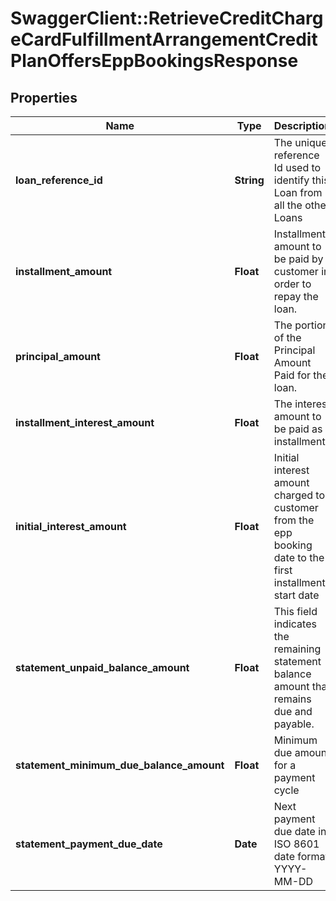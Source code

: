 # SwaggerClient::RetrieveCreditChargeCardFulfillmentArrangementCreditPlanOffersEppBookingsResponse

## Properties
Name | Type | Description | Notes
------------ | ------------- | ------------- | -------------
**loan_reference_id** | **String** | The unique  reference Id used to identify this Loan from all the other Loans | 
**installment_amount** | **Float** | Installment amount to be paid by customer in order to repay the loan. | [optional] 
**principal_amount** | **Float** | The portion of the Principal Amount Paid for the loan. | [optional] 
**installment_interest_amount** | **Float** | The interest amount to be paid as installment. | [optional] 
**initial_interest_amount** | **Float** | Initial interest amount charged to customer from the epp booking date to the first installment start date | [optional] 
**statement_unpaid_balance_amount** | **Float** | This field indicates the remaining statement balance amount that remains due and payable. | [optional] 
**statement_minimum_due_balance_amount** | **Float** | Minimum due amount for a payment cycle | [optional] 
**statement_payment_due_date** | **Date** | Next payment due date in ISO 8601 date format YYYY-MM-DD | [optional] 

